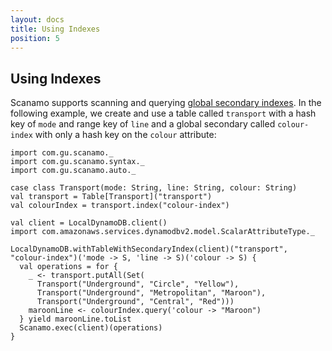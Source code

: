 ```yaml
---
layout: docs
title: Using Indexes
position: 5
---
```


## Using Indexes

Scanamo supports scanning and querying [global secondary indexes](http://docs.aws.amazon.com/amazondynamodb/latest/developerguide/GSI.html). 
In the following example, we create and use a table called `transport` with a hash key 
of `mode` and range key of `line` and a global secondary called `colour-index` 
with only a hash key on the `colour` attribute:

```tut:silent
import com.gu.scanamo._
import com.gu.scanamo.syntax._
import com.gu.scanamo.auto._

case class Transport(mode: String, line: String, colour: String)
val transport = Table[Transport]("transport")
val colourIndex = transport.index("colour-index")

val client = LocalDynamoDB.client()
import com.amazonaws.services.dynamodbv2.model.ScalarAttributeType._
```
```tut:book
LocalDynamoDB.withTableWithSecondaryIndex(client)("transport", "colour-index")('mode -> S, 'line -> S)('colour -> S) {
  val operations = for {
    _ <- transport.putAll(Set(
      Transport("Underground", "Circle", "Yellow"),
      Transport("Underground", "Metropolitan", "Maroon"),
      Transport("Underground", "Central", "Red")))
    maroonLine <- colourIndex.query('colour -> "Maroon")
  } yield maroonLine.toList
  Scanamo.exec(client)(operations)
}
```
